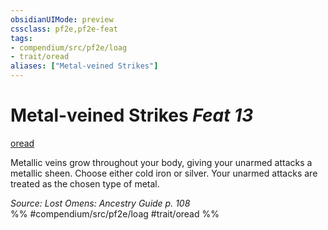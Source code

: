 ```yaml
---
obsidianUIMode: preview
cssclass: pf2e,pf2e-feat
tags:
- compendium/src/pf2e/loag
- trait/oread
aliases: ["Metal-veined Strikes"]
---
```

# Metal-veined Strikes  *Feat 13*  
[oread](oread-b2.md "Oread Ancestry & Heritage Trait")  


Metallic veins grow throughout your body, giving your unarmed attacks a metallic sheen. Choose either cold iron or silver. Your unarmed attacks are treated as the chosen type of metal.

*Source: Lost Omens: Ancestry Guide p. 108*  
%% #compendium/src/pf2e/loag #trait/oread %%